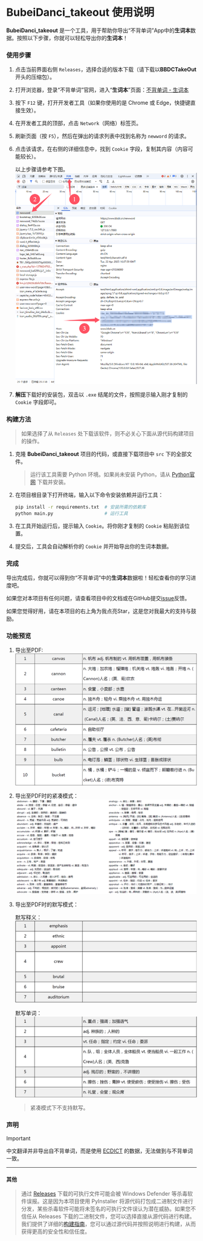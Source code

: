 # BubeiDanci_takeout 使用说明

**BubeiDanci_takeout** 是一个工具，用于帮助你导出“不背单词”App中的**生词本**数据。按照以下步骤，你就可以轻松导出你的**生词本**！

### 使用步骤

1. 点击当前界面右侧 `Releases`，选择合适的版本下载（请下载以**BBDCTakeOut**开头的压缩包）。
2. 打开浏览器，登录“不背单词”官网，进入“**生词本**”页面：[不背单词 - 生词本](https://www.bbdc.cn/newword)
3. 按下 `F12` 键，打开开发者工具（如果你使用的是 Chrome 或 Edge，快捷键直接生效）。
4. 在开发者工具的顶部，点击 `Network`（网络）标签页。
5. 刷新页面（按 `F5`），然后在弹出的请求列表中找到名称为 `newword` 的请求。
6. 点击该请求，在右侧的详细信息中，找到 `Cookie` 字段，复制其内容（内容可能较长）。
   
   以上步骤请参考下图。
   ![如何获取cookie](/README_imgs/how_to_get_cookie.png)
7. **解压**下载好的安装包，双击以 `.exe` 结尾的文件，按照提示输入刚才复制的 `Cookie` 字段即可。

### 构建方法

> 如果选择了从 `Releases` 处下载该软件，则不必关心下面从源代码构建项目的操作。

1. 克隆 **BubeiDanci_takeout** 项目的代码，或直接下载项目中 `src` 下的全部文件。

   > 运行该工具需要 Python 环境。如果尚未安装 Python，请从 [Python官网](https://www.python.org/downloads/) 下载并安装。
   >
2. 在项目根目录下打开终端，输入以下命令安装依赖并运行工具：

   ```bash
   pip install -r requirements.txt  # 安装所需的依赖库
   python main.py                   # 运行工具
   ```
3. 在工具开始运行后，提示输入 `Cookie`。将你刚才复制的 `Cookie` 粘贴到该位置。
4. 提交后，工具会自动解析你的 `Cookie` 并开始导出你的生词本数据。

### 完成

导出完成后，你就可以得到你“不背单词”中的**生词本**数据啦！轻松查看你的学习进度吧。

如果您对本项目有任何问题，请查看项目中的文档或在GitHub提交[issue](https://github.com/ImQQiaoO/BubeiDanci_takeout/issues)反馈。

如果您觉得好用，请在本项目的右上角为我点亮Star，这是您对我最大的支持与鼓励。

### 功能预览
1. 导出至PDF:
   ![pdf_preview](/README_imgs/pdf_preview.png)

2. 导出至PDF时的紧凑模式：
   ![compact_mode](/README_imgs/compact_mode.png)

2. 导出至PDF时的默写模式：
   
   默写释义：
   ![dictation_ch](/README_imgs/dictation_ch.png)

   默写单词：
   ![dictation_en](/README_imgs/dictation_en.png)

   > 紧凑模式下不支持默写。

### 声明

> [!IMPORTANT]
> 中文翻译并非导出自不背单词，而是使用 [ECDICT](https://github.com/skywind3000/ECDICT-ultimate) 的数据，无法做到与不背单词一致。

---
#### 其他
> 通过 [Releases](https://github.com/ImQQiaoO/BubeiDanci_takeout/releases) 下载的可执行文件可能会被 Windows Defender 等杀毒软件误报。这是因为本项目使用 PyInstaller 将源代码打包成二进制文件进行分发，某些杀毒软件可能将未签名的可执行文件误认为潜在威胁。如果您不信任从 Releases 下载的二进制文件，您可以选择直接从源代码进行构建。我们提供了详细的[构建指南](#构建方法)，您可以通过源代码并按照说明进行构建，从而获得更高的安全性和信任度。